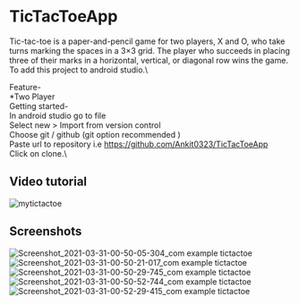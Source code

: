 # TicTacToeApp
Tic-tac-toe is a paper-and-pencil game for two players, X and O, who take turns marking the spaces in a 3×3 grid. The player who succeeds in placing three of their marks in a horizontal, vertical, or diagonal row wins the game. To add this project to android studio.\

Feature-\
 *Two Player\
Getting started-\
In android studio go to file\
Select new > Import from version control\
Choose git / github (git option recommended )\
Paste url to repository i.e https://github.com/Ankit0323/TicTacToeApp  
Click on clone.\
## Video tutorial
![mytictactoe](https://user-images.githubusercontent.com/81551733/113170832-8f178400-9264-11eb-8168-6656f614cae0.gif)
## Screenshots
![Screenshot_2021-03-31-00-50-05-304_com example tictactoe](https://user-images.githubusercontent.com/81551733/113179386-2ed91000-926d-11eb-91ac-07a5bfbc9496.jpg)
![Screenshot_2021-03-31-00-50-21-017_com example tictactoe](https://user-images.githubusercontent.com/81551733/113179396-326c9700-926d-11eb-9278-e1aca80ec7ce.jpg)
![Screenshot_2021-03-31-00-50-29-745_com example tictactoe](https://user-images.githubusercontent.com/81551733/113179427-38627800-926d-11eb-8d1c-3ba89d0e442f.jpg)
![Screenshot_2021-03-31-00-50-52-744_com example tictactoe](https://user-images.githubusercontent.com/81551733/113179447-3c8e9580-926d-11eb-94b5-96af067ba21e.jpg)
![Screenshot_2021-03-31-00-52-29-415_com example tictactoe](https://user-images.githubusercontent.com/81551733/113179477-444e3a00-926d-11eb-8577-db23ba4b99b4.jpg)

